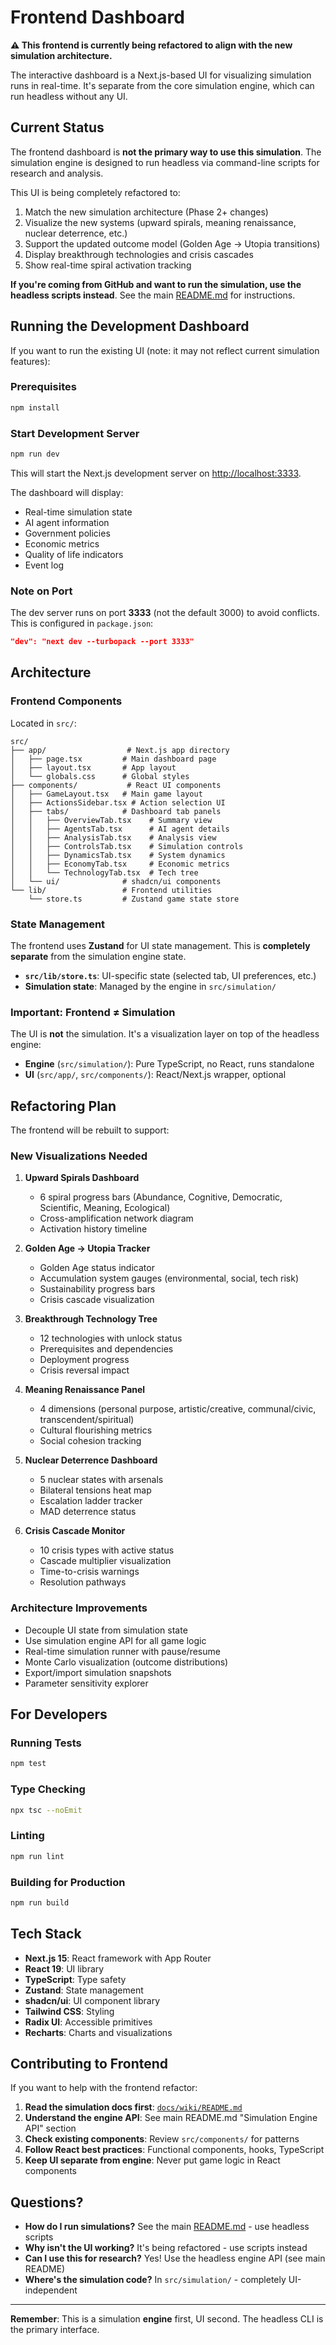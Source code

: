# Frontend Dashboard

**⚠️ This frontend is currently being refactored to align with the new simulation architecture.**

The interactive dashboard is a Next.js-based UI for visualizing simulation runs in real-time. It's separate from the core simulation engine, which can run headless without any UI.

## Current Status

The frontend dashboard is **not the primary way to use this simulation**. The simulation engine is designed to run headless via command-line scripts for research and analysis.

This UI is being completely refactored to:
1. Match the new simulation architecture (Phase 2+ changes)
2. Visualize the new systems (upward spirals, meaning renaissance, nuclear deterrence, etc.)
3. Support the updated outcome model (Golden Age → Utopia transitions)
4. Display breakthrough technologies and crisis cascades
5. Show real-time spiral activation tracking

**If you're coming from GitHub and want to run the simulation, use the headless scripts instead**. See the main [README.md](../README.md) for instructions.

## Running the Development Dashboard

If you want to run the existing UI (note: it may not reflect current simulation features):

### Prerequisites

```bash
npm install
```

### Start Development Server

```bash
npm run dev
```

This will start the Next.js development server on [http://localhost:3333](http://localhost:3333).

The dashboard will display:
- Real-time simulation state
- AI agent information
- Government policies
- Economic metrics
- Quality of life indicators
- Event log

### Note on Port

The dev server runs on port **3333** (not the default 3000) to avoid conflicts. This is configured in `package.json`:

```json
"dev": "next dev --turbopack --port 3333"
```

## Architecture

### Frontend Components

Located in `src/`:

```
src/
├── app/                  # Next.js app directory
│   ├── page.tsx         # Main dashboard page
│   ├── layout.tsx       # App layout
│   └── globals.css      # Global styles
├── components/           # React UI components
│   ├── GameLayout.tsx   # Main game layout
│   ├── ActionsSidebar.tsx # Action selection UI
│   ├── tabs/            # Dashboard tab panels
│   │   ├── OverviewTab.tsx    # Summary view
│   │   ├── AgentsTab.tsx      # AI agent details
│   │   ├── AnalysisTab.tsx    # Analysis view
│   │   ├── ControlsTab.tsx    # Simulation controls
│   │   ├── DynamicsTab.tsx    # System dynamics
│   │   ├── EconomyTab.tsx     # Economic metrics
│   │   └── TechnologyTab.tsx  # Tech tree
│   └── ui/              # shadcn/ui components
└── lib/                 # Frontend utilities
    └── store.ts         # Zustand game state store
```

### State Management

The frontend uses **Zustand** for UI state management. This is **completely separate** from the simulation engine state.

- **`src/lib/store.ts`**: UI-specific state (selected tab, UI preferences, etc.)
- **Simulation state**: Managed by the engine in `src/simulation/`

### Important: Frontend ≠ Simulation

The UI is **not** the simulation. It's a visualization layer on top of the headless engine:

- **Engine** (`src/simulation/`): Pure TypeScript, no React, runs standalone
- **UI** (`src/app/`, `src/components/`): React/Next.js wrapper, optional

## Refactoring Plan

The frontend will be rebuilt to support:

### New Visualizations Needed

1. **Upward Spirals Dashboard**
   - 6 spiral progress bars (Abundance, Cognitive, Democratic, Scientific, Meaning, Ecological)
   - Cross-amplification network diagram
   - Activation history timeline

2. **Golden Age → Utopia Tracker**
   - Golden Age status indicator
   - Accumulation system gauges (environmental, social, tech risk)
   - Sustainability progress bars
   - Crisis cascade visualization

3. **Breakthrough Technology Tree**
   - 12 technologies with unlock status
   - Prerequisites and dependencies
   - Deployment progress
   - Crisis reversal impact

4. **Meaning Renaissance Panel**
   - 4 dimensions (personal purpose, artistic/creative, communal/civic, transcendent/spiritual)
   - Cultural flourishing metrics
   - Social cohesion tracking

5. **Nuclear Deterrence Dashboard**
   - 5 nuclear states with arsenals
   - Bilateral tensions heat map
   - Escalation ladder tracker
   - MAD deterrence status

6. **Crisis Cascade Monitor**
   - 10 crisis types with active status
   - Cascade multiplier visualization
   - Time-to-crisis warnings
   - Resolution pathways

### Architecture Improvements

- Decouple UI state from simulation state
- Use simulation engine API for all game logic
- Real-time simulation runner with pause/resume
- Monte Carlo visualization (outcome distributions)
- Export/import simulation snapshots
- Parameter sensitivity explorer

## For Developers

### Running Tests

```bash
npm test
```

### Type Checking

```bash
npx tsc --noEmit
```

### Linting

```bash
npm run lint
```

### Building for Production

```bash
npm run build
```

## Tech Stack

- **Next.js 15**: React framework with App Router
- **React 19**: UI library
- **TypeScript**: Type safety
- **Zustand**: State management
- **shadcn/ui**: UI component library
- **Tailwind CSS**: Styling
- **Radix UI**: Accessible primitives
- **Recharts**: Charts and visualizations

## Contributing to Frontend

If you want to help with the frontend refactor:

1. **Read the simulation docs first**: [`docs/wiki/README.md`](../docs/wiki/README.md)
2. **Understand the engine API**: See main README.md "Simulation Engine API" section
3. **Check existing components**: Review `src/components/` for patterns
4. **Follow React best practices**: Functional components, hooks, TypeScript
5. **Keep UI separate from engine**: Never put game logic in React components

## Questions?

- **How do I run simulations?** See the main [README.md](../README.md) - use headless scripts
- **Why isn't the UI working?** It's being refactored - use scripts instead
- **Can I use this for research?** Yes! Use the headless engine API (see main README)
- **Where's the simulation code?** In `src/simulation/` - completely UI-independent

---

**Remember**: This is a simulation **engine** first, UI second. The headless CLI is the primary interface.
